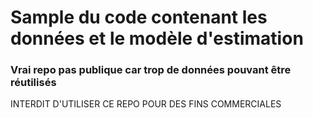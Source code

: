 # Sample du code contenant les données et le modèle d'estimation
### Vrai repo pas publique car trop de données pouvant être réutilisés

INTERDIT D'UTILISER CE REPO POUR DES FINS COMMERCIALES
